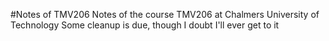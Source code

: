 #Notes of TMV206
Notes of the course TMV206 at Chalmers University of Technology
Some cleanup is due, though I doubt I'll ever get to it